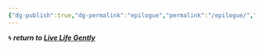 ```yaml
---
{"dg-publish":true,"dg-permalink":"epilogue","permalink":"/epilogue/","dgHomeLink":true,"dgPassFrontmatter":false}
---
```



🌀 ***return to [Live Life Gently](https://livelifegently.co.uk/)***